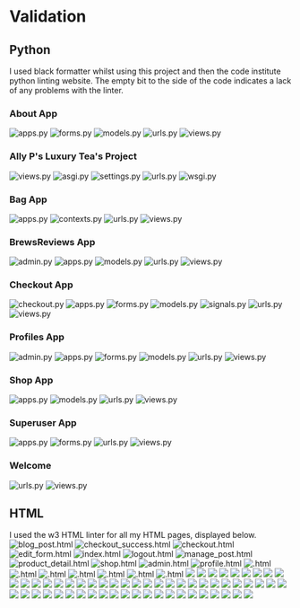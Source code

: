 # Validation

## Python

I used black formatter whilst using this project and then the code institute python linting website. The empty bit to the side of the code indicates a lack of any problems with the linter.

### About App
![apps.py](documentation/python-linting/about-apps.png)
![forms.py](documentation/python-linting/about-forms.png)
![models.py](documentation/python-linting/about-models.png)
![urls.py](documentation/python-linting/about-urls.png)
![views.py](documentation/python-linting/about-views.png)

### Ally P's Luxury Tea's Project
![views.py](documentation/python-linting/allp-ps-views.png)
![asgi.py](documentation/python-linting/ally-ps-asgi.png)
![settings.py](documentation/python-linting/ally-ps-settings.png)
![urls.py](documentation/python-linting/ally-ps-urls.png)
![wsgi.py](documentation/python-linting/ally-ps-wsgi.png)

### Bag App
![apps.py](documentation/python-linting/bag-apps.png)
![contexts.py](documentation/python-linting/bag-contexts.png)
![urls.py](documentation/python-linting/bag-urls.png)
![views.py](documentation/python-linting/bag-views.png)

### BrewsReviews App
![admin.py](documentation/python-linting/blog-admin.png)
![apps.py](documentation/python-linting/blog-apps.png)
![models.py](documentation/python-linting/blog-models.png)
![urls.py](documentation/python-linting/blog-urls.png)
![views.py](documentation/python-linting/blog-views.png)

### Checkout App
![checkout.py](documentation/python-linting/checkout-admin.png)
![apps.py](documentation/python-linting/checkout-apps.png)
![forms.py](documentation/python-linting/checkout-forms.png)
![models.py](documentation/python-linting/checkout-models.png)
![signals.py](documentation/python-linting/checkout-signals.png)
![urls.py](documentation/python-linting/checkout-urls.png)
![views.py](documentation/python-linting/checkout-views.png)

### Profiles App
![admin.py](documentation/python-linting/profiles-admin.png)
![apps.py](documentation/python-linting/profiles-apps.png)
![forms.py](documentation/python-linting/profiles-forms.png)
![models.py](documentation/python-linting/profiles-models.png)
![urls.py](documentation/python-linting/profiles-urls.png)
![views.py](documentation/python-linting/profiles-views.png)

### Shop App
![apps.py](documentation/python-linting/shop-apps.png)
![models.py](documentation/python-linting/shop-models.png)
![urls.py](documentation/python-linting/shop-urls.png)
![views.py](documentation/python-linting/shop-views.png)

### Superuser App
![apps.py](documentation/python-linting/superuser-apps.png)
![forms.py](documentation/python-linting/superuser-forms.png)
![urls.py](documentation/python-linting/superuser-urls.png)
![views.py](documentation/python-linting/superuser-views.png)

### Welcome
![urls.py](documentation/python-linting/welcome-urls.png)
![views.py](documentation/python-linting/welcome-views.png)


## HTML

I used the w3 HTML linter for all my HTML pages, displayed below.
![blog_post.html](documentation/html-linting/blog-post.png)
![checkout_success.html](documentation/html-linting/checkout-success.png)
![checkout.html](documentation/html-linting/checkout.png)
![edit_form.html](documentation/html-linting/edit-profile.png)
![index.html](documentation/html-linting/homepage.png)
![logout.html](documentation/html-linting/logout-check.png)
![manage_post.html](documentation/html-linting/manage-post.png)
![product_detail.html](documentation/html-linting/product-detail.png)
![shop.html](documentation/html-linting/shop.png)
![admin.html](documentation/html-linting/superuser-admin.png)
![profile.html](documentation/html-linting/user-profile.png)
![.html](documentation/html-linting)
![.html](documentation/html-linting)
![.html](documentation/html-linting)
![.html](documentation/html-linting)
![.html](documentation/html-linting)
![.html](documentation/html-linting)
![.html](documentation/html-linting)
![](documentation)
![](documentation)
![](documentation)
![](documentation)
![](documentation)
![](documentation)
![](documentation)
![](documentation)
![](documentation)
![](documentation)
![](documentation)
![](documentation)
![](documentation)
![](documentation)
![](documentation)
![](documentation)
![](documentation)
![](documentation)
![](documentation)
![](documentation)
![](documentation)
![](documentation)
![](documentation)
![](documentation)
![](documentation)
![](documentation)
![](documentation)
![](documentation)
![](documentation)
![](documentation)
![](documentation)
![](documentation)
![](documentation)
![](documentation)
![](documentation)
![](documentation)
![](documentation)
![](documentation)
![](documentation)
![](documentation)
![](documentation)
![](documentation)
![](documentation)
![](documentation)
![](documentation)
![](documentation)
![](documentation)
![](documentation)
![](documentation)
![](documentation)
![](documentation)
![](documentation)
![](documentation)
![](documentation)
![](documentation)
![](documentation)
